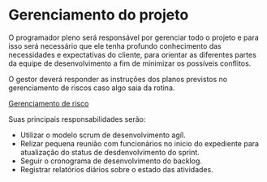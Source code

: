# Gerenciamento do projeto

O programador pleno será responsável por gerenciar todo o projeto e para isso será necessário que ele tenha profundo conhecimento das necessidades e expectativas do cliente, para orientar as diferentes partes da equipe de desenvolvimento a fim de minimizar os possíveis conflitos.

O gestor deverá responder as instruções dos planos previstos no gerenciamento de riscos caso algo saia da rotina.

[Gerenciamento de risco](https://github.com/RodBrowning/Projeto-integrador-ads3/blob/master/Documenta%C3%A7%C3%A3o/gerenciamento_risco.md)

Suas principais responsabilidades serão: 

* Utilizar o modelo scrum de desenvolvimento agíl.
* Relizar pequena reunião com funcionários no inicio do expediente para atualização do status de desdenvolvimento do sprint.
* Seguir o cronograma de desenvolvimento do backlog.
* Registrar relatórios diários sobre o estado das atividades.